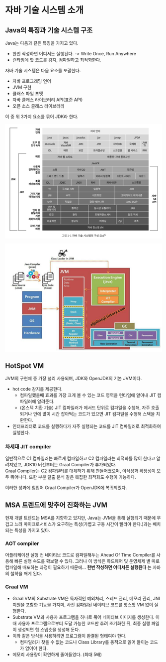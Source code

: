 # 자바 기술 시스템 소개

## Java의 특징과 기술 시스템 구조

Java는 다음과 같은 특징을 가지고 있다.

- 한번 작성하면 어디서든 실행된다. -> Write Once, Run Anywhere
- 런타임에 핫 코드를 감지, 컴파일하고 최적화한다.

자바 기술 시스템은 다음 요소를 포괄한다.

- 자바 프로그래밍 언어
- JVM 구현
- 클래스 파일 포맷
- 자바 클래스 라이브러리 API(표준 API)
- 오픈 소스 클래스 라이브러리

이 중 위 3가지 요소를 묶어 JDK라 한다.

![JDK, JRE](IMG_0213.jpeg)

![Java compile](image.png)

## HotSpot VM

JVM의 구현체 중 가장 널리 사용되며, JDK와 OpenJDK의 기본 JVM이다.

- hot code 감지를 제공한다.
    - 컴파일했을때 효과를 가장 크게 볼 수 있는 코드 영역을 런타임에 알아내 JIT 컴파일러에 알려준다.
    - (온스택 치환 기술) JIT 컴파일러가 메서드 단위로 컴파일을 수행해, 자주 호출되거나 안에 많이 시간 잡아먹는 코드가 있으면 JIT 컴파일을 수행해 스택을 치환한다. 
- 인터프리터로 코드를 실행하다가 자주 실행되는 코드를 JIT 컴파일러로 최적화하여 실행한다.

### 차세대 JIT compiler

일반적으로 C1 컴파일러는 빠르게 컴파일하고 C2 컴파일러는 최적화를 많이 한다고 알려져있고, JDK10 버전부터는 Graal Compiler가 추가되었다.  
Graal Compiler는 C2 컴파일러를 대체하기 위해 만들어졌으며, 이식성과 확장성이 모두 뛰어나다. 또한 부분 탈출 분석 같은 복잡한 최적화도 수행이 가능하다.

이러한 성과에 힘입어 Graal Compiler가 OpenJDK에 복귀되었다.


## MSA 트렌드에 맞추어 진화하는 JVM

현재 개발 트렌드는 MSA를 지향하고 있지만, Java는 JVM을 통해 실행되기 때문에 무겁고 느려 마이크로서비스가 요구하는 특성(가볍고 구동 시간이 빨라야 한다.)과는 배치되는 특성을 가지고 있다.

### AOT compiler

어플리케이션 실행 전 네이티브 코드로 컴파일해두는 Ahead Of Time Compiler를 사용해 빠른 실행 속도를 확보할 수 있다. 그러나 이 방식은 하드웨어 및 운영체제 별 따로 컴파일해 배포하는 과정이 필요하기 때문에... **한번 작성하면 어디서든 실행된다** 는 자바의 철학을 깨게 된다. 

### Graal VM

- Graal VM의 Substrate VM은 독자적인 예외처리, 스레드 관리, 메모리 관리, JNI 지원을 포함한 기능을 가지며, 사전 컴파일된 네이티브 코드를 핫스팟 VM 없이 실행한다.
- Substrate VM과 사용자 프로그램을 하나로 묶어 네이티브 이미지를 생성한다. 이때 사용자 프로그램으로부터 도달 가능한 코드만 추려 초기화한 뒤, 최종 실행 파일이 생성되면 힙 스냅숏을 생성해 둔다. 
- 이와 같은 방식을 사용하려면 프로그램이 완결된 형태여야 한다.  
    - 컴파일러가 찾을 수 없는 코드나 Class Library를 동적으로 읽어 들이는 코드가 없어야 한다.
- 메모리 사용량이 확연하게 줄어들었다. (최대 5배)
